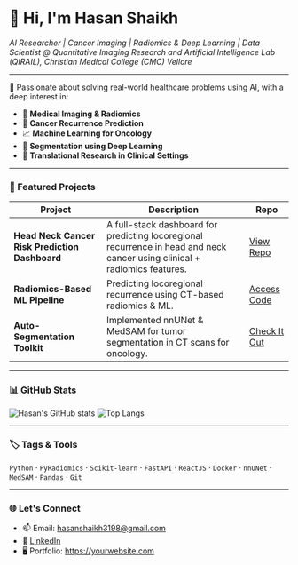 # 👋 Hi, I'm Hasan Shaikh  
*AI Researcher | Cancer Imaging | Radiomics & Deep Learning | Data Scientist @ Quantitative Imaging Research and Artificial Intelligence Lab (QIRAIL), Christian Medical College (CMC) Vellore*

---

🔬 Passionate about solving real-world healthcare problems using AI, with a deep interest in:
- 🧠 **Medical Imaging & Radiomics**
- 🧬 **Cancer Recurrence Prediction**
- 📈 **Machine Learning for Oncology**
- 🤖 **Segmentation using Deep Learning**
- 🧪 **Translational Research in Clinical Settings**

---

### 🚀 Featured Projects

| Project | Description | Repo |
|--------|-------------|------|
| **Head Neck Cancer Risk Prediction Dashboard** | A full-stack dashboard for predicting locoregional recurrence in head and neck cancer using clinical + radiomics features. | [View Repo](https://github.com/hash123shaikh/...) |
| **Radiomics-Based ML Pipeline** | Predicting locoregional recurrence using CT-based radiomics & ML. | [Access Code](https://github.com/hash123shaikh/...) |
| **Auto-Segmentation Toolkit** | Implemented nnUNet & MedSAM for tumor segmentation in CT scans for oncology. | [Check It Out](https://github.com/hash123shaikh/...) |

---

### 📊 GitHub Stats

![Hasan's GitHub stats](https://github-readme-stats.vercel.app/api?username=hash123shaikh&show_icons=true&theme=default)
![Top Langs](https://github-readme-stats.vercel.app/api/top-langs/?username=hash123shaikh&layout=compact)

---

### 🏷️ Tags & Tools
`Python` · `PyRadiomics` · `Scikit-learn` · `FastAPI` · `ReactJS` · `Docker` · `nnUNet` · `MedSAM` · `Pandas` · `Git`

---

### 🌐 Let's Connect
- 📫 Email: hasanshaikh3198@gmail.com
- 🔗 [LinkedIn](https://linkedin.com/in/hasann-shaikh)
- 🖥️ Portfolio: https://yourwebsite.com
